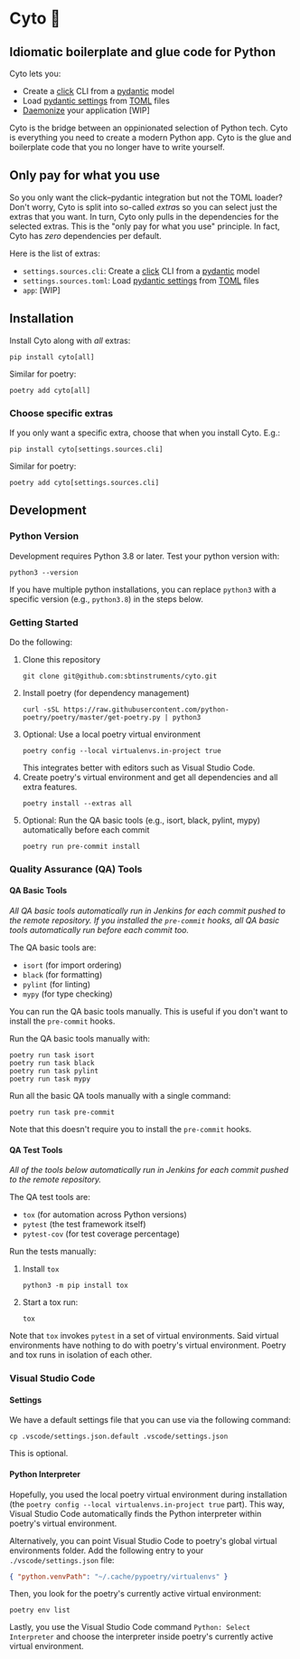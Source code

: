 # Cyto 🦠

## Idiomatic boilerplate and glue code for Python

Cyto lets you:
 * Create a [click](https://github.com/pallets/click) CLI from a [pydantic](https://github.com/kozlek/pydantic) model
 * Load [pydantic settings](https://pydantic-docs.helpmanual.io/usage/settings/) from [TOML](https://toml.io/en/) files
 * [Daemonize](https://pagure.io/python-daemon/) your application [WIP]

Cyto is the bridge between an oppinionated selection of Python tech.
Cyto is everything you need to create a modern Python app.
Cyto is the glue and boilerplate code that you no longer have to write yourself.

## Only pay for what you use

So you only want the click–pydantic integration but not the TOML loader?
Don't worry, Cyto is split into so-called *extra*s so you can select just the extras that you want. In turn, Cyto only pulls in the dependencies for the selected extras. This is the "only pay for what you use" principle. In fact, Cyto has *zero* dependencies per default.

Here is the list of extras:
 * `settings.sources.cli`: Create a [click](https://github.com/pallets/click) CLI from a [pydantic](https://github.com/kozlek/pydantic) model
 * `settings.sources.toml`: Load [pydantic settings](https://pydantic-docs.helpmanual.io/usage/settings/) from [TOML](https://toml.io/en/) files
 * `app`: [WIP]

## Installation

Install Cyto along with *all* extras:

```
pip install cyto[all]
```

Similar for poetry:

```
poetry add cyto[all]
```

### Choose specific extras

If you only want a specific extra, choose that when you install Cyto. E.g.:

```
pip install cyto[settings.sources.cli]
```

Similar for poetry:

```
poetry add cyto[settings.sources.cli]
```

## Development

### Python Version

Development requires Python 3.8 or later. Test your python version with:
```shell
python3 --version
```

If you have multiple python installations, you can replace `python3`
with a specific version (e.g., `python3.8`) in the steps below.

### Getting Started

Do the following:

 1. Clone this repository
    ```shell
    git clone git@github.com:sbtinstruments/cyto.git
    ```
 2. Install poetry (for dependency management)
    ```shell
    curl -sSL https://raw.githubusercontent.com/python-poetry/poetry/master/get-poetry.py | python3
    ```
 3. Optional: Use a local poetry virtual environment
    ```shell
    poetry config --local virtualenvs.in-project true
    ```
    This integrates better with editors such as Visual Studio Code.
 4. Create poetry's virtual environment and get all dependencies
 and all extra features.
    ```shell
    poetry install --extras all
    ```
 5. Optional: Run the QA basic tools (e.g., isort, black, pylint, mypy) automatically before each commit
    ```shell
    poetry run pre-commit install
    ```

### Quality Assurance (QA) Tools

#### QA Basic Tools

*All QA basic tools automatically run in Jenkins for each commit pushed
to the remote repository. If you installed the `pre-commit` hooks,
all QA basic tools automatically run before each commit too.*

The QA basic tools are:
 * `isort` (for import ordering)
 * `black` (for formatting)
 * `pylint` (for linting)
 * `mypy` (for type checking)

You can run the QA basic tools manually. This is useful if you
don't want to install the `pre-commit` hooks.

Run the QA basic tools manually with:
```shell
poetry run task isort
poetry run task black
poetry run task pylint
poetry run task mypy
```

Run all the basic QA tools manually with a single command:

```shell
poetry run task pre-commit
```

Note that this doesn't require you to install the `pre-commit` hooks.

#### QA Test Tools

*All of the tools below automatically run in Jenkins for each
commit pushed to the remote repository.*

The QA test tools are:
 * `tox` (for automation across Python versions)
 * `pytest` (the test framework itself)
 * `pytest-cov` (for test coverage percentage)

Run the tests manually:

 1. Install `tox`
    ```shell
    python3 -m pip install tox
    ```
 2. Start a tox run:
    ```
    tox
    ```

Note that `tox` invokes `pytest` in a set of virtual environments. Said
virtual environments have nothing to do with poetry's virtual environment. Poetry and tox runs in isolation of each other.

### Visual Studio Code

#### Settings

We have a default settings file that you can use via the following command:
```shell
cp .vscode/settings.json.default .vscode/settings.json
```
This is optional.

#### Python Interpreter

Hopefully, you used the local poetry virtual environment during
installation (the `poetry config --local virtualenvs.in-project true` part). This way, Visual Studio Code automatically finds the
Python interpreter within poetry's virtual environment.

Alternatively, you can point Visual Studio Code to poetry's
global virtual environments folder. Add the following entry
to your `./vscode/settings.json` file:
```json
{ "python.venvPath": "~/.cache/pypoetry/virtualenvs" }
```

Then, you look for the poetry's currently active virtual environment:
```shell
poetry env list
```

Lastly, you use the Visual Studio Code command
`Python: Select Interpreter` and choose the interpreter inside
poetry's currently active virtual environment.